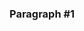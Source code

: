 [//]: # (This is sample page #1 REPLACE_ME: Replace or remove according to your needs)
### Paragraph #1 


